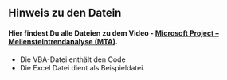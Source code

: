 ## Hinweis zu den Datein
#### Hier findest Du alle Dateien zu dem Video -  [Microsoft Project – Meilensteintrendanalyse (MTA)](https://www.youtube.com/watch?v=1pXzbgM8fYA).

- Die VBA-Datei enthält den Code
- Die Excel Datei dient als Beispieldatei. 

